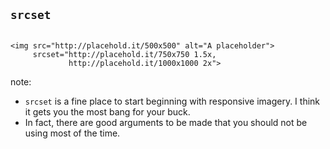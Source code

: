 ## <code>srcset</code>


<pre><code data-trim data-noescape>
&lt;img src="http://placehold.it/500x500" alt="A placeholder"<span class="fragment fade-out" data-fragment-index="1">></span>
     <span class="fragment fade-in" data-fragment-index="1">srcset="http://placehold.it/750x750 1.5x,
             http://placehold.it/1000x1000 2x"></span>
</code></pre>


note:
- `srcset` is a fine place to start beginning with responsive imagery. I
  think it gets you the most bang for your buck.
- In fact, there are good arguments to be made that you should not be using
  <picture> most of the time.
